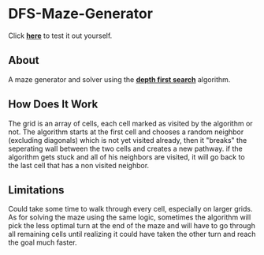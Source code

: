 # DFS-Maze-Generator
Click <a href="https://maayanbenshneor.github.io/DFS-Maze-Generator/" target="_blank"><b>here</b></a> to test it out yourself.

## About
A maze generator and solver using the <a href="https://en.wikipedia.org/wiki/Depth-first_search" target="_blank"><b>depth first search</b></a> algorithm.

## How Does It Work
The grid is an array of cells, each cell marked as visited by the algorithm or not. The algorithm starts at the first cell and chooses a random
neighbor (excluding diagonals) which is not yet visited already, then it "breaks" the seperating wall between the two cells and creates a new pathway.
if the algorithm gets stuck and all of his neighbors are visited, it will go back to the last cell that has a non visited neighbor.

## Limitations
Could take some time to walk through every cell, especially on larger grids.
As for solving the maze using the same logic, sometimes the algorithm will pick the less optimal turn at the end of the maze and will have to go through all remaining cells until realizing
it could have taken the other turn and reach the goal much faster.
